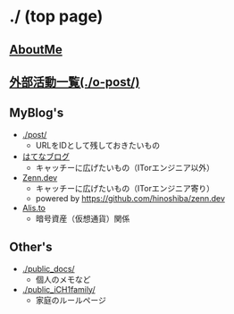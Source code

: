 ./ (top page)
===

## [AboutMe](./aboutme.md)
## [外部活動一覧(./o-post/)](./o-post/README.md)
## MyBlog's
* [./post/](./post/README.md)
	* URLをIDとして残しておきたいもの
* [はてなブログ](https://hinoshiba.hatenablog.com/)
	* キャッチーに広げたいもの（ITorエンジニア以外）
* [Zenn.dev](https://zenn.dev/hinoshiba)
	* キャッチーに広げたいもの（ITorエンジニア寄り）
	* powered by https://github.com/hinoshiba/zenn.dev
* [Alis.to](https://alis.to/users/hinoshiba)
	* 暗号資産（仮想通貨）関係

## Other's
* [./public_docs/](./public_docs/)
	* 個人のメモなど
* [./public_iCH1family/](./public_iCH1family/)
	* 家庭のルールページ
